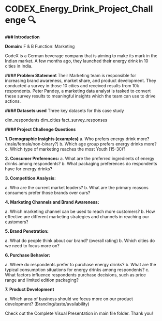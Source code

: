 # CODEX_Energy_Drink_Project_Challenge 🔍

**### Introduction**

**Domain:** F & B Function: Marketing

CodeX is a German beverage company that is aiming to make its mark in the Indian market. A few months ago, they launched their energy drink in 10 cities in India.

**#### Problem Statement**
Their Marketing team is responsible for increasing brand awareness, market share, and product development. They conducted a survey in those 10 cities and received results from 10k respondents. Peter Pandey, a marketing data analyst is tasked to convert these survey results to meaningful insights which the team can use to drive actions.

**#### Datasets used**
Three key datasets for this case study

dim_respondents
dim_cities
fact_survey_responses

**#### Project Challenge Questions**
                  
**1. Demographic Insights (examples)**
   a. Who prefers energy drink more? (male/female/non-binary?)
   b. Which age group prefers energy drinks more?
   c. Which type of marketing reaches the most Youth (15-30)?

**2. Consumer Preferences:**
  a. What are the preferred ingredients of energy drinks among respondents?
  b. What packaging preferences do respondents have for energy drinks?

**3. Competition Analysis:**

  a. Who are the current market leaders?
  b. What are the primary reasons consumers prefer those brands over ours?

**4. Marketing Channels and Brand Awareness:**

  a. Which marketing channel can be used to reach more customers?
  b. How effective are different marketing strategies and channels in reaching our customers?

**5. Brand Penetration:**

  a. What do people think about our brand? (overall rating)
  b. Which cities do we need to focus more on?

**6. Purchase Behavior:**

  a. Where do respondents prefer to purchase energy drinks?
  b. What are the typical consumption situations for energy drinks among respondents?
  c. What factors influence respondents purchase decisions, such as price range and limited edition packaging?

**7. Product Development**
   
  a. Which area of business should we focus more on our product development? (Branding/taste/availability)
  
Check out the Complete Visual Presentation in main file folder. Thank you!
